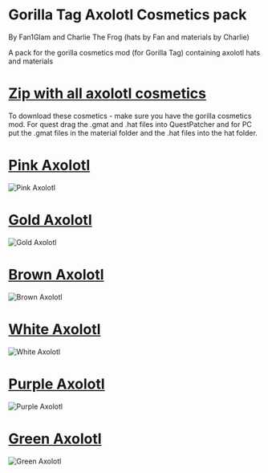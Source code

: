 # Gorilla Tag Axolotl Cosmetics pack 
By Fan1Glam and Charlie The Frog (hats by Fan and materials by Charlie)

A pack for the gorilla cosmetics mod (for Gorilla Tag) containing axolotl hats and materials

# [Zip with all axolotl cosmetics](https://github.com/fan1glam/Gorilla-Tag-Axolotl-Modded-Cosmetics-Pack/raw/main/Cosmetics/All/Axolotl%20Cosmetics.zip)

To download these cosmetics - make sure you have the gorilla cosmetics mod. For quest drag the .gmat and .hat files into QuestPatcher and for PC put the .gmat files in the material folder and the .hat files into the hat folder.

# [Pink Axolotl](https://github.com/fan1glam/Gorilla-Tag-Axolotl-Modded-Cosmetics-Pack/tree/main/Cosmetics/Pink-Axolotl)
![Pink Axolotl](https://github.com/fan1glam/Gorilla-Tag-Axolotl-Modded-Cosmetics-Pack/blob/08fa7a825a0ece0e9087817cf557d69d7555e57a/Assets%20For%20ReadMe/pink%20axolotl.jpg)

# [Gold Axolotl](https://github.com/fan1glam/Gorilla-Tag-Axolotl-Modded-Cosmetics-Pack/tree/main/Cosmetics/Gold-Axolotl)
![Gold Axolotl](https://github.com/fan1glam/Gorilla-Tag-Axolotl-Modded-Cosmetics-Pack/blob/08fa7a825a0ece0e9087817cf557d69d7555e57a/Assets%20For%20ReadMe/Gold%20axolotl.jpg)

# [Brown Axolotl](https://github.com/fan1glam/Gorilla-Tag-Axolotl-Modded-Cosmetics-Pack/tree/main/Cosmetics/Brown-Axolotl)
![Brown Axolotl](https://github.com/fan1glam/Gorilla-Tag-Axolotl-Modded-Cosmetics-Pack/blob/08fa7a825a0ece0e9087817cf557d69d7555e57a/Assets%20For%20ReadMe/brown%20axolotl.jpg)

# [White Axolotl](https://github.com/fan1glam/Gorilla-Tag-Axolotl-Modded-Cosmetics-Pack/tree/main/Cosmetics/White-Axolotl)
![White Axolotl](https://github.com/fan1glam/Gorilla-Tag-Axolotl-Modded-Cosmetics-Pack/blob/08fa7a825a0ece0e9087817cf557d69d7555e57a/Assets%20For%20ReadMe/white%20axolotl.jpg)

# [Purple Axolotl](https://github.com/fan1glam/Gorilla-Tag-Axolotl-Modded-Cosmetics-Pack/tree/main/Cosmetics/Purple-Axolotl)
![Purple Axolotl](https://github.com/fan1glam/Gorilla-Tag-Axolotl-Modded-Cosmetics-Pack/blob/08fa7a825a0ece0e9087817cf557d69d7555e57a/Assets%20For%20ReadMe/purple%20axolotl.jpg)

# [Green Axolotl](https://github.com/fan1glam/Gorilla-Tag-Axolotl-Modded-Cosmetics-Pack/tree/main/Cosmetics/Green-Axolotl)
![Green Axolotl](https://github.com/fan1glam/Gorilla-Tag-Axolotl-Modded-Cosmetics-Pack/blob/08fa7a825a0ece0e9087817cf557d69d7555e57a/Assets%20For%20ReadMe/green%20axolotl.jpg)
